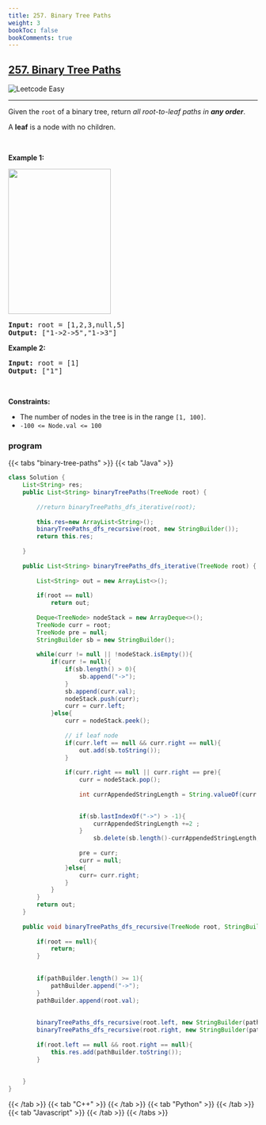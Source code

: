 ```yaml
---
title: 257. Binary Tree Paths
weight: 3
bookToc: false
bookComments: true
---
```


<h2><a href="https://leetcode.com/problems/binary-tree-paths/">257. Binary Tree Paths</a></h2>

![Leetcode Easy](/images/leetcode_lvl_badges/easy.svg)

<hr><div><p>Given the <code>root</code> of a binary tree, return <em>all root-to-leaf paths
in <strong>any order</strong></em>.</p>

<p>A <strong>leaf</strong> is a node with no children.</p>

<p>&nbsp;</p>
<p><strong>Example 1:</strong></p>
<img alt="" src="https://assets.leetcode.com/uploads/2021/03/12/paths-tree.jpg" style="width: 207px; height: 293px;">
<pre><strong>Input:</strong> root = [1,2,3,null,5]
<strong>Output:</strong> ["1-&gt;2-&gt;5","1-&gt;3"]
</pre>

<p><strong>Example 2:</strong></p>

<pre><strong>Input:</strong> root = [1]
<strong>Output:</strong> ["1"]
</pre>

<p>&nbsp;</p>
<p><strong>Constraints:</strong></p>

<ul>
	<li>The number of nodes in the tree is in the range <code>[1, 100]</code>.</li>
	<li><code>-100 &lt;= Node.val &lt;= 100</code></li>
</ul>
</div>


### program

{{< tabs "binary-tree-paths" >}}
{{< tab "Java" >}}  
```java
class Solution {
    List<String> res;
    public List<String> binaryTreePaths(TreeNode root) {
       
        //return binaryTreePaths_dfs_iterative(root);
        
        this.res=new ArrayList<String>();
        binaryTreePaths_dfs_recursive(root, new StringBuilder());
        return this.res;
        
    }
    
    public List<String> binaryTreePaths_dfs_iterative(TreeNode root) {
        
        List<String> out = new ArrayList<>();
        
        if(root == null)
            return out;
        
        Deque<TreeNode> nodeStack = new ArrayDeque<>();
        TreeNode curr = root;
        TreeNode pre = null;
        StringBuilder sb = new StringBuilder();
        
        while(curr != null || !nodeStack.isEmpty()){
            if(curr != null){
                if(sb.length() > 0){
                    sb.append("->");
                }
                sb.append(curr.val);
                nodeStack.push(curr);
                curr = curr.left;
            }else{
                curr = nodeStack.peek();
                
                // if leaf node
                if(curr.left == null && curr.right == null){
                    out.add(sb.toString());
                }
                
                if(curr.right == null || curr.right == pre){
                    curr = nodeStack.pop();
                    
                    int currAppendedStringLength = String.valueOf(curr.val).length();
                    

                    if(sb.lastIndexOf("->") > -1){
                        currAppendedStringLength +=2 ;
                    }
                        sb.delete(sb.length()-currAppendedStringLength, sb.length());
                    
                    pre = curr;
                    curr = null;
                }else{
                    curr= curr.right;
                }
            }
        }
        return out;
    }
    
    public void binaryTreePaths_dfs_recursive(TreeNode root, StringBuilder pathBuilder) {
        
        if(root == null){
            return;
        }
        
        
        if(pathBuilder.length() >= 1){
            pathBuilder.append("->");
        }
        pathBuilder.append(root.val);
        
        
        binaryTreePaths_dfs_recursive(root.left, new StringBuilder(pathBuilder.toString()));
        binaryTreePaths_dfs_recursive(root.right, new StringBuilder(pathBuilder.toString()));
        
        if(root.left == null && root.right == null){
            this.res.add(pathBuilder.toString());
        }
        
        
    }
}
```
{{< /tab >}}
{{< tab "C++" >}}  {{< /tab >}}
{{< tab "Python" >}}  {{< /tab >}}
{{< tab "Javascript" >}}  {{< /tab >}}
{{< /tabs >}}
